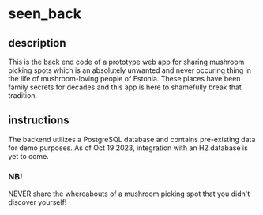 # seen_back

## description
This is the back end code of a prototype web app for sharing mushroom picking spots which is
an absolutely unwanted and never occuring thing in the life of mushroom-loving
people of Estonia. These places have been family secrets for decades and this app
is here to shamefully break that tradition.

## instructions
The backend utilizes a PostgreSQL database and contains pre-existing 
data for demo purposes. As of Oct 19 2023, integration with an H2 database is 
yet to come. 

### NB!
NEVER share the whereabouts of a mushroom picking spot that you didn't discover yourself!